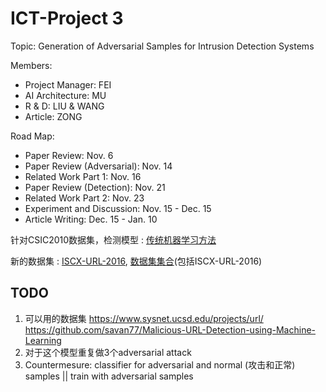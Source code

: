 # ICT-Project 3

Topic: Generation of Adversarial Samples for Intrusion Detection Systems

Members:

* Project Manager: FEI
* AI Architecture: MU
* R & D: LIU & WANG
* Article: ZONG



Road Map:

* Paper Review: Nov. 6
* Paper Review (Adversarial): Nov. 14
* Related Work Part 1: Nov. 16
* Paper Review (Detection): Nov. 21
* Related Work Part 2: Nov. 23
* Experiment and Discussion: Nov. 15 - Dec. 15
* Article Writing: Dec. 15 - Jan. 10

针对CSIC2010数据集，检测模型 : [传统机器学习方法](https://github.com/Monkey-D-Groot/Machine-Learning-on-CSIC-2010/blob/master/csic.ipynb)

新的数据集 : [ISCX-URL-2016](https://www.unb.ca/cic/datasets/url-2016.html), [数据集集合](https://github.com/alm8i/ChCNN)(包括ISCX-URL-2016)

## TODO
1. 可以用的数据集 https://www.sysnet.ucsd.edu/projects/url/  https://github.com/savan77/Malicious-URL-Detection-using-Machine-Learning
2. 对于这个模型重复做3个adversarial attack
3. Countermesure: classifier for adversarial and normal (攻击和正常) samples || train with adversarial samples
